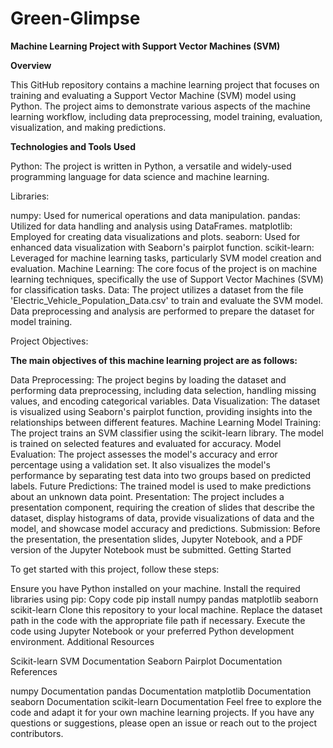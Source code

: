 # Green-Glimpse

**Machine Learning Project with Support Vector Machines (SVM)**

**Overview**

This GitHub repository contains a machine learning project that focuses on training and evaluating a Support Vector Machine (SVM) model using Python. The project aims to demonstrate various aspects of the machine learning workflow, including data preprocessing, model training, evaluation, visualization, and making predictions.

**Technologies and Tools Used**

Python: The project is written in Python, a versatile and widely-used programming language for data science and machine learning.

Libraries:

numpy: Used for numerical operations and data manipulation.
pandas: Utilized for data handling and analysis using DataFrames.
matplotlib: Employed for creating data visualizations and plots.
seaborn: Used for enhanced data visualization with Seaborn's pairplot function.
scikit-learn: Leveraged for machine learning tasks, particularly SVM model creation and evaluation.
Machine Learning: The core focus of the project is on machine learning techniques, specifically the use of Support Vector Machines (SVM) for classification tasks.
Data: The project utilizes a dataset from the file 'Electric_Vehicle_Population_Data.csv' to train and evaluate the SVM model. Data preprocessing and analysis are performed to prepare the dataset for model training.

Project Objectives:

**The main objectives of this machine learning project are as follows:**

Data Preprocessing: The project begins by loading the dataset and performing data preprocessing, including data selection, handling missing values, and encoding categorical variables.
Data Visualization: The dataset is visualized using Seaborn's pairplot function, providing insights into the relationships between different features.
Machine Learning Model Training: The project trains an SVM classifier using the scikit-learn library. The model is trained on selected features and evaluated for accuracy.
Model Evaluation: The project assesses the model's accuracy and error percentage using a validation set. It also visualizes the model's performance by separating test data into two groups based on predicted labels.
Future Predictions: The trained model is used to make predictions about an unknown data point.
Presentation: The project includes a presentation component, requiring the creation of slides that describe the dataset, display histograms of data, provide visualizations of data and the model, and showcase model accuracy and predictions.
Submission: Before the presentation, the presentation slides, Jupyter Notebook, and a PDF version of the Jupyter Notebook must be submitted.
Getting Started

To get started with this project, follow these steps:

Ensure you have Python installed on your machine.
Install the required libraries using pip:
Copy code
pip install numpy pandas matplotlib seaborn scikit-learn
Clone this repository to your local machine.
Replace the dataset path in the code with the appropriate file path if necessary.
Execute the code using Jupyter Notebook or your preferred Python development environment.
Additional Resources

Scikit-learn SVM Documentation
Seaborn Pairplot Documentation
References

numpy Documentation
pandas Documentation
matplotlib Documentation
seaborn Documentation
scikit-learn Documentation
Feel free to explore the code and adapt it for your own machine learning projects. If you have any questions or suggestions, please open an issue or reach out to the project contributors.
